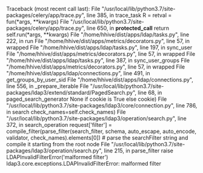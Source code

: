 Traceback (most recent call last):
  File "/usr/local/lib/python3.7/site-packages/celery/app/trace.py", line 385, in trace_task
    R = retval = fun(*args, **kwargs)
  File "/usr/local/lib/python3.7/site-packages/celery/app/trace.py", line 650, in __protected_call__
    return self.run(*args, **kwargs)
  File "/home/hhive/dist/apps/ldap/tasks.py", line 222, in run
  File "/home/hhive/dist/apps/metrics/decorators.py", line 57, in wrapped
  File "/home/hhive/dist/apps/ldap/tasks.py", line 197, in sync_user
  File "/home/hhive/dist/apps/metrics/decorators.py", line 57, in wrapped
  File "/home/hhive/dist/apps/ldap/tasks.py", line 387, in sync_user_groups
  File "/home/hhive/dist/apps/metrics/decorators.py", line 57, in wrapped
  File "/home/hhive/dist/apps/ldap/connections.py", line 491, in get_groups_by_user_sid
  File "/home/hhive/dist/apps/ldap/connections.py", line 556, in _prepare_iterable
  File "/usr/local/lib/python3.7/site-packages/ldap3/extend/standard/PagedSearch.py", line 68, in paged_search_generator
    None if cookie is True else cookie)
  File "/usr/local/lib/python3.7/site-packages/ldap3/core/connection.py", line 786, in search
    check_names=self.check_names)
  File "/usr/local/lib/python3.7/site-packages/ldap3/operation/search.py", line 372, in search_operation
    request['filter'] = compile_filter(parse_filter(search_filter, schema, auto_escape, auto_encode, validator, check_names).elements[0])  # parse the searchFilter string and compile it starting from the root node
  File "/usr/local/lib/python3.7/site-packages/ldap3/operation/search.py", line 215, in parse_filter
    raise LDAPInvalidFilterError('malformed filter')
ldap3.core.exceptions.LDAPInvalidFilterError: malformed filter
